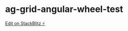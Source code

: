 # ag-grid-angular-wheel-test

[Edit on StackBlitz ⚡️](https://stackblitz.com/edit/ag-grid-angular-hello-world-c9kly2)